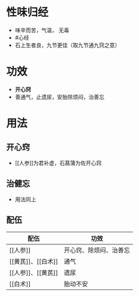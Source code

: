# 性味归经
- 味辛而苦，气温， 无毒
-  #心经 
- 石上生者良，九节更佳（取九节通九窍之意）
# 功效
- **开心窍**
- 善通气，止遗尿，安胎除烦闷，治善忘
# 用法
## 开心窍
- [[人参]]为君补虚，石菖蒲为佐开心窍
## 治健忘
- 用法同上
## 配伍
| 配伍               | 功效                   |
| ------------------ | ---------------------- |
| [[人参]]           | 开心窍、除烦闷、治善忘 |
| [[黄芪]]、[[白术]] | 通气                   |
| [[人参]]、[[黄芪]] | 遗尿                   |
| [[白术]]           | 胎动不安               |
              
